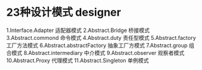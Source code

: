 # 23种设计模式 designer

1.Interface.Adapter         适配器模式
2.Abstract.Bridge           桥接模式
3.Abstract.commond          命令模式
4.Abstract.duty             责任型模式
5.Abstract.factory          工厂方法模式
6.Abstract.abstractFactory  抽象工厂方模式
7.Abstract.group            组合模式
8.Abstract.intermediary     中介模式
9.Abstract.observer         观察者模式
10.Abstract.Proxy           代理模式
11.Abstract.Singleton       单例模式
